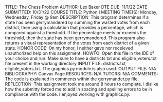 TITLE: The Chess Problem
AUTHOR: Lex Baker
DTE DUE: 11/1/22
DATE SUBMITTED: 10/31/22
COURSE TITLE: Python I
MEETING TIME(S): Monday, Wednesday, Friday @ 9am
DESCRIPTION: This program determines if a state has been gerrymandered by summing the wasted votes from each district, then using a calculation that provides a percentage, which is compared against a threshold. If the percentage meets or exceeds the threshold, then the state has been gerrymandered. This program also returns a visual representation of the votes from each district of a given state.
HONOR CODE: On my honor, I neither gave nor receieved unauthorized help on this assignment. <Lex Baker>
HOWTO: Open this file in the IDE of your choice and run. Make sure to have a districts.txt and eligible_voters.txt file present in the working directory
INPUT FILE: districts.txt, eligible_voters.txt. The graphics.py module is also used.
OUTPUT FILE: N/A
BIBLIOGRAPHY: Canvas Page
RESOURCES: N/A
TUTORS: N/A
COMMENTS: The code is explained in comments within the gerrymander.py file.
REFLECTION: This assignment took me around 8 hours to complete. I dislike how the submitty forced me to add in spacing and spelling errors to be in compliance with the code. I enjoyed working with graphics.py.